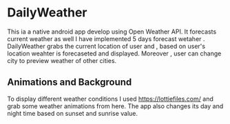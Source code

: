 # DailyWeather
This ia a native android app develop using Open Weather API. It forecasts current weather as well I have implemented 5 days forecast wetaher .
DailyWeather grabs the current location of user and , based on user's location weahter is forecaseted and displayed.
Moreover , user can change city to preview weather of other cities.

## Animations and Background
To display different weather conditions I used https://lottiefiles.com/ and grab some weather animations from here.
The app also changes its day and night time based on sunset and sunrise value.


